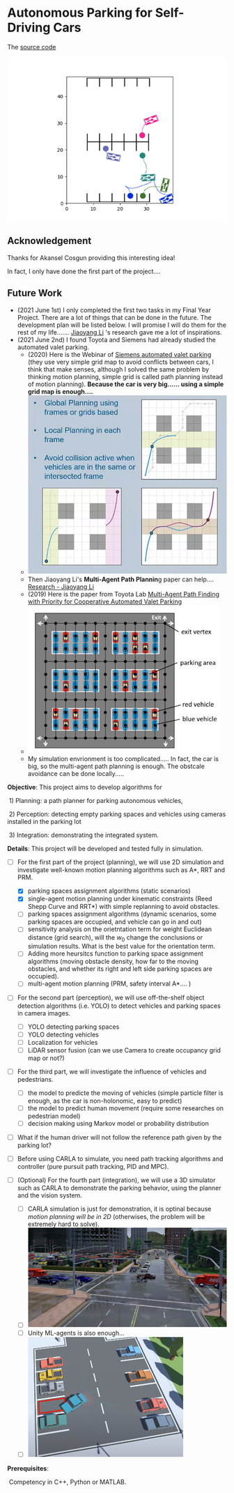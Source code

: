 # Autonomous Parking for Self-Driving Cars


The [source code](https://github.com/randoruf/ece4095-parking-system-demo) 



![prioritized_goal_example_presentation](./imgs/prioritized_goal_example_presentation.gif)

## Acknowledgement

Thanks for Akansel Cosgun providing this interesting idea!

In fact, I only have done the first part of the project.... 

## Future Work 

- (2021 June 1st)  I only completed the first two tasks in my Final Year Project. There are a lot of things that can be done in the future. The development plan will be listed below. I will promise I will do them for the rest of my life....... [Jiaoyang Li](https://jiaoyangli.me/research/) 's research gave me a lot of inspirations. 
- (2021 June 2nd)  I found Toyota and Siemens had already studied the automated valet parking. 
  - (2020) Here is the Webinar of [Siemens automated valet parking](https://www.plm.automation.siemens.com/global/en/webinar/autonomous-valet-parking/70539) (they use very simple grid map to avoid conflicts between cars, I think that make senses, although I solved the same problem by thinking motion planning, simple grid is called path planning instead of motion planning). **Because the car is very big...... using a simple grid map is enough....** 
  - <img src="./imgs/image-20210602092646502.png" style="zoom: 67%;" />
  - Then Jiaoyang Li's **Multi-Agent Path Plannin**g paper can help....  [Research - Jiaoyang Li](https://jiaoyangli.me/research/)
  - (2019) Here is the paper from Toyota Lab [Multi-Agent Path Finding with Priority for Cooperative Automated Valet Parking](https://ieeexplore.ieee.org/document/8917112) 
  - <img src="./imgs/image-20210602092154644.png" alt="image-20210602092154644" style="zoom:67%;" />
  - My simulation envrionment is too complicated..... In fact, the car is big, so the multi-agent path planning is enough. The obstcale avoidance can be done locally..... 



**Objective**: This project aims to develop algorithms for 

​	1) Planning: a path planner for parking autonomous vehicles, 

​	2) Perception: detecting empty parking spaces and vehicles using cameras installed in the parking lot

​	3) Integration: demonstrating the integrated system.

**Details**: This project will be developed and tested fully in simulation. 

- [ ] For the first part of the project (planning), we will use 2D simulation and investigate well-known motion planning algorithms such as A*, RRT and PRM. 
  - [x] parking spaces assignment algorithms (static scenarios) 
  - [x] single-agent motion planning under kinematic constraints (Reed Shepp Curve and RRT\*) with simple replanning to avoid obstacles. 
  - [ ] parking spaces assignment algorithms (dynamic scenarios, some parking spaces are occupied, and vehicle can go in and out)
  - [ ] sensitivity analysis on the orietntation term for weight Euclidean distance (grid search), will the $w_0$ change the conclusions or simulation results. What is the best value for the orientation term. 
  - [ ] Adding more heursitcs function to parking space assignment algorithms (moving obstacle density, how far to the moving obstacles, and whether its right and left side parking spaces are occupied). 
  - [ ] multi-agent motion planning (PRM, safety interval A*.... )

- [ ] For the second part (perception), we will use off-the-shelf object detection algorithms (i.e. YOLO) to detect vehicles and parking spaces in camera images. 
  - [ ] YOLO detecting parking spaces 
  - [ ] YOLO detecting vehicles 
  - [ ] Localization for vehicles 
  - [ ] LiDAR sensor fusion (can we use Camera to create occupancy grid map or not?)
- [ ] For the third part, we will investigate the influence of vehicles and pedestrians. 
  - [ ] the model to predicte the moving of vehicles (simple particle filter is enough, as the car is non-holonomic, easy to predict)
  - [ ] the model to predict human movement (require some researches on pedestrian model)
  - [ ] decision making using Markov model or probability distribution
- [ ] What if the human driver will not follow the reference path given by the parking lot? 
- [ ] Before using CARLA to simulate, you need path tracking algorithms and controller (pure pursuit path tracking, PID and MPC). 

- [ ] (Optional) For the fourth part (integration), we will use a 3D simulator such as CARLA to demonstrate the parking behavior, using the planner and the vision system.
  - [ ] CARLA simulation is just for demonstration, it is optinal because *motion planning will be in 2D* (otherwises, the problem will be extremely hard to solve). 
  - [ ] ![](./imgs/carla-simulator.jpg)  
  - [ ] Unity ML-agents is also enough... 
  - [ ]  ![img](./imgs/rl_automated_parking.png)

**Prerequisites**: 

​	Competency in C++, Python or MATLAB.

